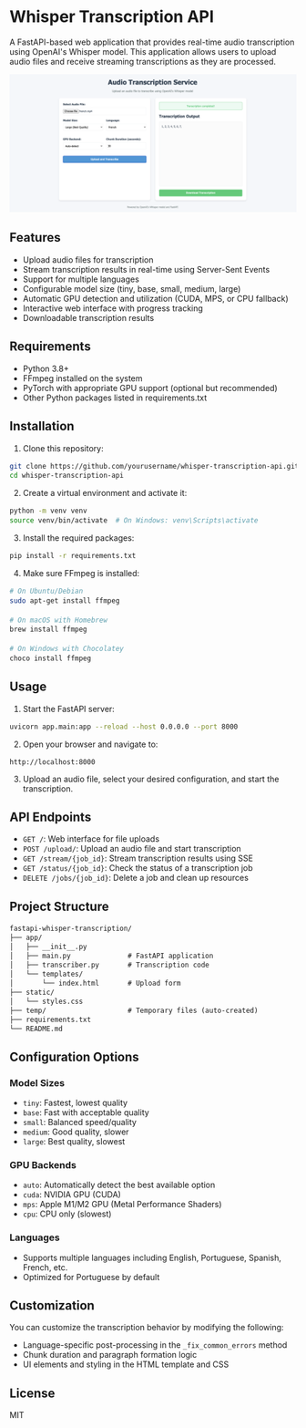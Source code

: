 # Whisper Transcription API

A FastAPI-based web application that provides real-time audio transcription using OpenAI's Whisper model. This application allows users to upload audio files and receive streaming transcriptions as they are processed.

![](images/screenshot.png)

## Features

- Upload audio files for transcription
- Stream transcription results in real-time using Server-Sent Events
- Support for multiple languages
- Configurable model size (tiny, base, small, medium, large)
- Automatic GPU detection and utilization (CUDA, MPS, or CPU fallback)
- Interactive web interface with progress tracking
- Downloadable transcription results

## Requirements

- Python 3.8+
- FFmpeg installed on the system
- PyTorch with appropriate GPU support (optional but recommended)
- Other Python packages listed in requirements.txt

## Installation

1. Clone this repository:
```bash
git clone https://github.com/yourusername/whisper-transcription-api.git
cd whisper-transcription-api
```

2. Create a virtual environment and activate it:
```bash
python -m venv venv
source venv/bin/activate  # On Windows: venv\Scripts\activate
```

3. Install the required packages:
```bash
pip install -r requirements.txt
```

4. Make sure FFmpeg is installed:
```bash
# On Ubuntu/Debian
sudo apt-get install ffmpeg

# On macOS with Homebrew
brew install ffmpeg

# On Windows with Chocolatey
choco install ffmpeg
```

## Usage

1. Start the FastAPI server:
```bash
uvicorn app.main:app --reload --host 0.0.0.0 --port 8000
```

2. Open your browser and navigate to:
```
http://localhost:8000
```

3. Upload an audio file, select your desired configuration, and start the transcription.

## API Endpoints

- `GET /`: Web interface for file uploads
- `POST /upload/`: Upload an audio file and start transcription
- `GET /stream/{job_id}`: Stream transcription results using SSE
- `GET /status/{job_id}`: Check the status of a transcription job
- `DELETE /jobs/{job_id}`: Delete a job and clean up resources

## Project Structure

```
fastapi-whisper-transcription/
├── app/
│   ├── __init__.py
│   ├── main.py              # FastAPI application
│   ├── transcriber.py       # Transcription code
│   └── templates/
│       └── index.html       # Upload form
├── static/
│   └── styles.css
├── temp/                    # Temporary files (auto-created)
├── requirements.txt
└── README.md
```

## Configuration Options

### Model Sizes
- `tiny`: Fastest, lowest quality
- `base`: Fast with acceptable quality
- `small`: Balanced speed/quality
- `medium`: Good quality, slower
- `large`: Best quality, slowest

### GPU Backends
- `auto`: Automatically detect the best available option
- `cuda`: NVIDIA GPU (CUDA)
- `mps`: Apple M1/M2 GPU (Metal Performance Shaders)
- `cpu`: CPU only (slowest)

### Languages
- Supports multiple languages including English, Portuguese, Spanish, French, etc.
- Optimized for Portuguese by default

## Customization

You can customize the transcription behavior by modifying the following:
- Language-specific post-processing in the `_fix_common_errors` method
- Chunk duration and paragraph formation logic
- UI elements and styling in the HTML template and CSS

## License

MIT
